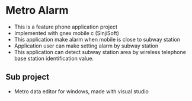 # Metro Alarm
* This is a feature phone application project
* Implemented with gnex mobile c (SinjiSoft)
* This application make alarm when mobile is close to subway station
* Application user can make setting alarm by subway station
* This application can detect subway station area by wireless telephone base station identification value.

## Sub project
* Metro data editor for windows, made with visual studio